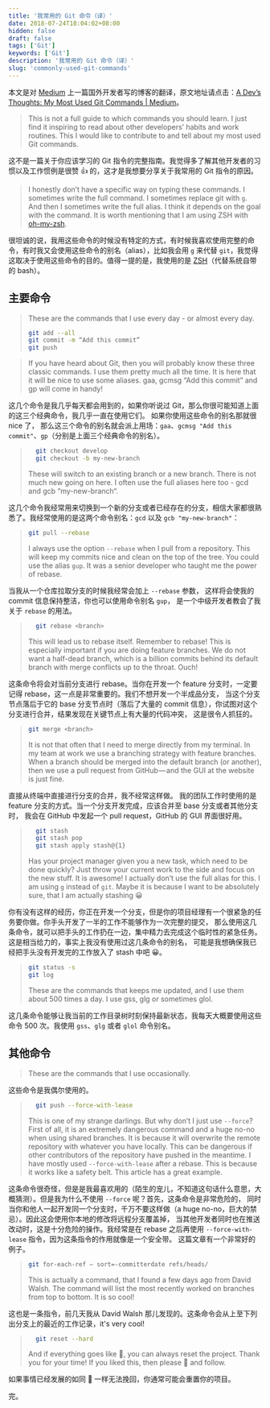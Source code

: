 ```yaml
---
title: '我常用的 Git 命令（译）'
date: 2018-07-24T18:04:02+08:00
hidden: false
draft: false
tags: ['Git']
keywords: ['Git']
description: '我常用的 Git 命令（译）'
slug: 'commonly-used-git-commands'
---
```


本文是对 [Medium](https://medium.com) 上一篇国外开发者写的博客的翻译，原文地址请点击：[A Dev’s Thoughts: My Most Used Git Commands | Medium](https://medium.com/@steffen.pedersen/a-devs-thoughts-my-most-used-git-commands-6f7f9fe41f33?token=r-dMLF3Roe3B15H8)。

> This is not a full guide to which commands you should learn. I just find it inspiring to read about other developers’ habits and work routines.
> This I would like to contribute to and tell about my most used Git commands.

这不是一篇关于你应该学习的 Git 指令的完整指南。我觉得多了解其他开发者的习惯以及工作惯例是很赞 👍 的，这才是我想要分享关于我常用的 Git 指令的原因。

> I honestly don’t have a specific way on typing these commands. I sometimes write the full command. I sometimes replace git with `g`. And then I sometimes write the full alias. I think it depends on the goal with the command. It is worth mentioning that I am using ZSH with [oh-my-zsh](https://ohmyz.sh/).

很坦诚的说，我用这些命令的时候没有特定的方式，有时候我喜欢使用完整的命令，有时我又会使用这些命令的别名（alias），比如我会用 `g` 来代替 `git`，我觉得这取决于使用这些命令的目的。值得一提的是，我使用的是 [ZSH](https://ohmyz.sh/)（代替系统自带的 bash）。

## 主要命令

> These are the commands that I use every day - or almost every day.
>
> ```sh
> git add --all
> git commit -m “Add this commit”
> git push
> ```

> If you have heard about Git, then you will probably know these three classic commands. I use them pretty much all the time.
> It is here that it will be nice to use some aliases. gaa, gcmsg “Add this commit” and gp will come in handy!

这几个命令是我几乎每天都会用到的，如果你听说过 Git，那么你很可能知道上面的这三个经典命令，我几乎一直在使用它们。 如果你使用这些命令的别名那就很 nice 了，
那么这三个命令的别名就会派上用场：`gaa`、`gcmsg "Add this commit"`、`gp`（分别是上面三个经典命令的别名）。

> ```sh
>   git checkout develop
>   git checkout -b my-new-branch
> ```
>
> These will switch to an existing branch or a new branch. There is not much new going on here. I often use the full aliases here too - gcd and gcb “my-new-branch“.

这几个命令我经常用来切换到一个新的分支或者已经存在的分支，相信大家都很熟悉了。我经常使用的是这两个命令别名：`gcd` 以及 `gcb "my-new-branch"`：

> ```sh
> git pull --rebase
> ```
>
> I always use the option `--rebase` when I pull from a repository. This will keep my commits nice and clean on the top of the tree. You could use the alias `gup`. It was a senior developer who taught me the power of rebase.

当我从一个仓库拉取分支的时候我经常会加上 `--rebase` 参数， 这样将会使我的 commit 信息保持整洁，你也可以使用命令别名 `gup`，
是一个中级开发者教会了我关于 `rebase` 的用法。

> ```sh
>   git rebase <branch>
> ```
>
> This will lead us to rebase itself. Remember to rebase! This is especially important if you are doing feature branches. We do not want a half-dead branch, which is a billion commits behind its default branch with merge conflicts up to the throat. Ouch!

这条命令将会对当前分支进行 rebase。当你在开发一个 feature 分支时，一定要记得 rebase，这一点是非常重要的。我们不想开发一个半成品分支，
当这个分支节点落后于它的 base 分支节点时（落后了大量的 commit 信息），你试图对这个分支进行合并，结果发现在关键节点上有大量的代码冲突，
这是很令人抓狂的。

> ```sh
> git merge <branch>
> ```
>
> It is not that often that I need to merge directly from my terminal. In my team at work we use a branching strategy with feature branches. When a branch should be merged into the default branch (or another), then we use a pull request from GitHub — and the GUI at the website is just fine.

直接从终端中直接进行分支的合并，我不经常这样做。 我的团队工作时使用的是 feature 分支的方式。当一个分支开发完成，应该合并至 base 分支或者其他分支时，
我会在 GitHub 中发起一个 pull request，GitHub 的 GUI 界面很好用。

> ```sh
>   git stash
>   git stash pop
>   git stash apply stash@{1}
> ```
>
> Has your project manager given you a new task, which need to be done quickly? Just throw your current work to the side and focus on the new stuff. It is awesome! I actually don’t use the full alias for this. I am using `g` instead of `git`. Maybe it is because I want to be absolutely sure, that I am actually stashing 😀

你有没有这样的经历，你正在开发一个分支，但是你的项目经理有一个很紧急的任务要你做。你手头开发了一半的工作不能够作为一次完整的提交，
那么使用这几条命令，就可以把手头的工作扔在一边，集中精力去完成这个临时性的紧急任务。这是相当给力的，事实上我没有使用过这几条命令的别名，
可能是我想确保我已经把手头没有开发完的工作放入了 stash 中吧 😀。

> ```sh
> git status -s
> git log
> ```
>
> These are the commands that keeps me updated, and I use them about 500 times a day. I use gss, glg or sometimes glol.

这几条命令能够让我当前的工作目录树时刻保持最新状态，我每天大概要使用这些命令 500 次。我使用 `gss`、`glg` 或者 `glol` 命令别名。

## 其他命令

> These are the commands that I use occasionally.

这些命令是我偶尔使用的。

> ```sh
>   git push --force-with-lease
> ```
>
> This is one of my strange darlings. But why don’t I just use `--force`? First of all, it is an extremely dangerous command and a huge no-no when using shared branches. It is because it will overwrite the remote repository with whatever you have locally. This can be dangerous if other contributors of the repository have pushed in the meantime. I have mostly used `--force-with-lease` after a rebase. This is because it works like a safety belt. This article has a great example.

这条命令很奇怪，但是是我最喜欢用的（陌生的宠儿，不知道这句话什么意思，大概猜测）。但是我为什么不使用 `--force` 呢？首先，这条命令是非常危险的，
同时当你和他人一起开发同一个分支时，千万不要这样做（a huge no-no，巨大的禁忌）。因此这会使用你本地的修改将远程分支覆盖掉，
当其他开发者同时也在推送改动时，这是十分危险的操作。我经常是在 rebase 之后再使用 `--force-with-lease` 指令，因为这条指令的作用就像是一个安全带。
这篇文章有一个非常好的例子。

> ```sh
> git for-each-ref — sort=-committerdate refs/heads/
> ```
>
> This is actually a command, that I found a few days ago from David Walsh. The command will list the most recently worked on branches from top to bottom. It is so cool!

这也是一条指令，前几天我从 David Walsh 那儿发现的。这条命令会从上至下列出分支上的最近的工作记录，it's very cool!

> ```sh
>   git reset --hard
> ```
>
> And if everything goes like 💩, you can always reset the project. Thank you for your time! If you liked this, then please 👏 and follow.

如果事情已经发展的如同 💩 一样无法挽回，你通常可能会重置你的项目。

完。
